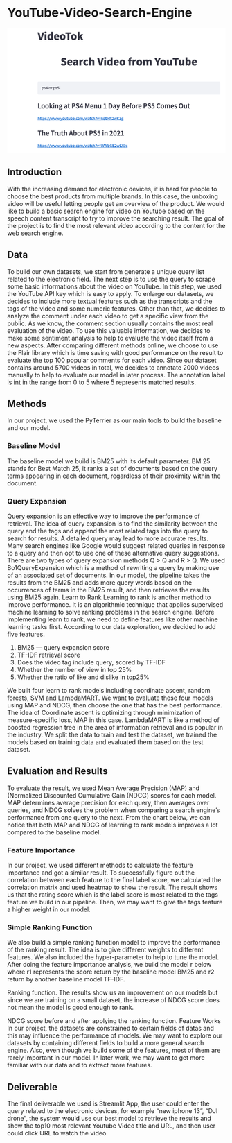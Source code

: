 # YouTube-Video-Search-Engine
![ScreenShot](flask.png)
## Introduction
With the increasing demand for electronic devices, it is hard for people to choose the best products from multiple brands. In this case, the unboxing video will be useful letting people get an overview of the product. We would like to build a basic search engine for video on Youtube based on the speech content transcript to try to improve the searching result. The goal of the project is to find the most relevant video according to the content for the web search engine.

## Data
To build our own datasets, we start from generate a unique query list related to the electronic field. The next step is to use the query to scrape some basic informations about the video on YouTube. In this step, we used the YouTube API key which is easy to apply.
To enlarge our datasets, we decides to include more textual features such as the transcripts and the tags of the video and some numeric features.
Other than that, we decides to analyze the comment under each video to get a specific view from the public. As we know, the comment section usually contains the most real evaluation of the video. To use this valuable information, we decides to make some sentiment analysis to help to evaluate the video itself from a new aspects. After comparing different methods online, we choose to use the Flair library which is time saving with good performance on the result to evaluate the top 100 popular comments for each video.
Since our dataset contains around 5700 videos in total, we decides to annotate 2000 videos manually to help to evaluate our model in later process. The annotation label is int in the range from 0 to 5 where 5 represents matched results.
## Methods
In our project, we used the PyTerrier as our main tools to build the baseline and our model.
### Baseline Model
The baseline model we build is BM25 with its default parameter. BM 25 stands for Best Match 25, it ranks a set of documents based on the query terms appearing in each document, regardless of their proximity within the document.
### Query Expansion
Query expansion is an effective way to improve the performance of retrieval. The idea of query expansion is to find the similarity between the query and the tags and append the most related tags into the query to search for results. A detailed query may lead to more accurate results. Many search engines like Google would suggest related queries in response to a query and then opt to use one of these alternative query suggestions. There are two types of query expansion methods Q > Q and R > Q. We used Bo1QueryExpansion which is a method of rewriting a query by making use of an associated set of documents. In our model, the pipeline takes the results from the BM25 and adds more query words based on the occurrences of terms in the BM25 result, and then retrieves the results using BM25 again.
Learn to Rank
Learning to rank is another method to improve performance. It is an algorithmic technique that applies supervised machine learning to solve ranking problems in the search engine. Before implementing learn to rank, we need to define features like other machine learning tasks first. According to our data exploration, we decided to add five features.
1. BM25 — query expansion score
2. TF-IDF retrieval score
3. Does the video tag include query, scored by TF-IDF
4. Whether the number of view in top 25%
5. Whether the ratio of like and dislike in top25%

We built four learn to rank models including coordinate ascent, random forests, SVM and LambdaMART. We want to evaluate these four models using MAP and NDCG, then choose the one that has the best performance. The idea of Coordinate ascent is optimizing through minimization of measure-specific loss, MAP in this case. LambdaMART is like a method of boosted regression tree in the area of information retrieval and is popular in the industry. We split the data to train and test the dataset, we trained the models based on training data and evaluated them based on the test dataset.
## Evaluation and Results
To evaluate the result, we used Mean Average Precision (MAP) and (Normalized Discounted Cumulative Gain (NDCG) scores for each model. MAP determines average precision for each query, then averages over queries, and NDCG solves the problem when comparing a search engine’s performance from one query to the next. From the chart below, we can notice that both MAP and NDCG of learning to rank models improves a lot compared to the baseline model.

### Feature Importance
In our project, we used different methods to calculate the feature importance and got a similar result.
To successfully figure out the correlation between each feature to the final label score, we calculated the correlation matrix and used heatmap to show the result. The result shows us that the rating score which is the label score is most related to the tags feature we build in our pipeline. Then, we may want to give the tags feature a higher weight in our model.

### Simple Ranking Function
We also build a simple ranking function model to improve the performance of the ranking result. The idea is to give different weights to different features. We also included the hyper-parameter to help to tune the model. After doing the feature importance analysis, we build the model r below where r1 represents the score return by the baseline model BM25 and r2 return by another baseline model TF-IDF.

Ranking function.
The results show us an improvement on our models but since we are training on a small dataset, the increase of NDCG score does not mean the model is good enough to rank.

NDCG score before and after applying the ranking function.
Feature Works
In our project, the datasets are constrained to certain fields of datas and this may influence the performance of models. We may want to explore our datasets by containing different fields to build a more general search engine. Also, even though we build some of the features, most of them are rarely important in our model. In later work, we may want to get more familiar with our data and to extract more features.

## Deliverable
The final deliverable we used is Streamlit App, the user could enter the query related to the electronic devices, for example “new iphone 13”, “DJI drone”, the system would use our best model to retrieve the results and show the top10 most relevant Youtube Video title and URL, and then user could click URL to watch the video.
